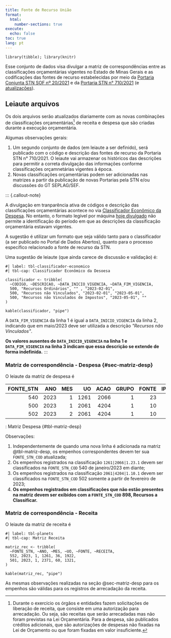 ```yaml
---
title: Fonte de Recurso União
format:
  html:
    number-sections: true
execute:
  echo: false
toc: true
lang: pt
---
```


```{r}
library(tibble); library(knitr)
```

Esse conjunto de dados visa divulgar a matriz de correspondências entre as classificações orçamentárias vigentes no Estado de Minas Gerais e as codificações das fontes de recurso estabelecidas por meio da [Portaria Conjunta STN SOF nº 20/2021](https://www.in.gov.br/en/web/dou/-/portaria-conjunta-stn/sof-n-20-de-23-de-fevereiro-de-2021-304861747) e da [Portaria STN n° 710/2021](https://www.in.gov.br/en/web/dou/-/portaria-n-710-de-25-de-fevereiro-de-2021-305389863) (e [atualizações](https://www.gov.br/tesouronacional/pt-br/contabilidade-e-custos/federacao/fonte-ou-destinacao-de-recursos)).


## Leiaute arquivos

Os dois arquivos serão atualizados diariamente com as novas combinações de classificações orçamentárias[^20230202T143400] de receita e despesa que são criadas durante a execução orçamentária.

Algumas observações gerais:

1. Um segundo conjunto de dados (em leiaute a ser definido), será publicado com o código e descrição das fontes de recurso da Portaria STN n° 710/2021. O leiaute vai armazenar os históricos das descrições para permitir a correta divulgação das informações conforme classificações orçamnetárias vigentes à época.
1. Novas classificações orçamentárias podem ser adicionadas nas matrizes a partir da publicação de novas Portarias pela STN e/ou discussões do GT SEPLAG/SEF.

::: {.callout-note}

A divulgação em tranparência ativa de códigos e descrição das classificações orçamentárias acontece no via [Classificador Econômico da Despesa](https://www.mg.gov.br/planejamento/pagina/planejamento-e-orcamento/lei-orcamentaria-anual-loa/lei-orcamentaria-anual-loa). No entanto, o formato legível por máquina [hoje divulgado](https://docs.google.com/spreadsheets/d/1xP5V3dkvkXYIida6Wl6ERG-e2GA1XJwV/edit#gid=1757956794) não permite a identificação do período em que as descrições da classificação orçamentária estavam vigentes.

A sugestão é utilizar um formato que seja válido tanto para o classificador (a ser publicado no Portal de Dados Abertos), quanto para o processo específico relacionado a fonte de recurso da STN.

Uma sugestão de leiaute (que ainda carece de discussão e validação) é:

```{r}
#| label: tbl-classificador-economico
#| tbl-cap: Classificador Econômico da Desoesa

classificador <- tribble(
  ~CODIGO, ~DESCRICAO, ~DATA_INICIO_VIGENCIA, ~DATA_FIM_VIGENCIA,
  500, "Recursos Ordinários", "" , "2023-02-01",
  500, "Recursos não Vinculados", "2023-02-01", "2023-05-01",
  500, "Recursos não Vinculados de Impostos", "2023-05-01", ""
)

kable(classificador, "pipe")
```

A `DATA_FIM_VIGENCIA` da linha 1 é igual a `DATA_INICIO_VIGENCIA` da linha 2, indicando que em maio/2023 deve ser utilizada a descrição _"Recursos não Vinculados"_.

__Os valores ausentes de `DATA_INICIO_VIGENCIA` na linha 1 e `DATA_FIM_VIGENCIA` na linha 3 indicam que essa descrição se extende de forma indefinida.__ 
:::


[^20230202T143400]: Durante o exercício os órgãos e entidades fazem solicitações de liberação de receita, que consiste em uma autorização para arrecadação. Ou seja, são receitas que serão arrecadadas mas não foram previstas na Lei Orçamentária. Para a despesa, são publicados créditos adicionais, que são autorizações de despesas não fixadas na Lei de Orçamento ou que foram fixadas em valor insuficiente.

### Matriz de correspondência - Despesa {#sec-matriz-desp}

O leiaute da matriz de despesa é

<!-- ```
matriz_desp <- tribble(
  ~FONTE_STN, ~ANO, ~MES, ~UO, ~ACAO, ~GRUPO, ~FONTE, ~IPU,
  540, 2023, 1, 1261, 2066, 1, 23, 1,
  500, 2023, 1, 2061, 4204, 1, 10, 1,
  502, 2023, 2, 2061, 4204, 1, 10, 1,
)
``` -->

| FONTE_STN|  ANO| MES|   UO| ACAO| GRUPO| FONTE| IPU|
|-----------:|----:|---:|----:|----:|-----:|-----:|---:|
|         540| 2023|   1| 1261| 2066|     1|    23|   1|
|         500| 2023|   1| 2061| 4204|     1|    10|   1|
|         502| 2023|   2| 2061| 4204|     1|    10|   1|

: Matriz Despesa {#tbl-matriz-desp}

Observações:

1. Independentemente de quando uma nova linha é adicionada na matriz @tbl-matriz-desp, os empenhos correspondentes devem ter sua `FONTE_STN_COD` atualizada;
1. Os empenhos registrados na classificação `1261|2066|1.23.1` devem ser classificados na `FONTE_STN_COD` 540 de janeiro/2023 em diante;
1. Os empenhos registrados na classificação `2061|4204|1.10.1` devem ser classificados na `FONTE_STN_COD` 502 somente a partir de fevereiro de 2023;
1. __Os empenhos registrados em classificações que não estão presentes na matriz devem ser exibidos com a `FONTE_STN_COD` 898, Recursos a Classificar.__

### Matriz de correspondência - Receita

O leiaute da matriz de receita é

```{r}
#| label: tbl-planets
#| tbl-cap: Matriz Receita

matriz_rec <- tribble(
  ~FONTE_STN, ~ANO, ~MES, ~UO, ~FONTE, ~RECEITA,
  552, 2023, 1, 1261, 36, 1922,
  501, 2023, 1, 2371, 60, 1321,
)

kable(matriz_rec, "pipe")
```

As mesmas observações realizadas na seção @sec-matriz-desp para os empenhos são válidas para os registros de arrecadação da receita.

